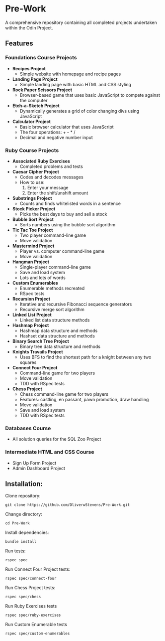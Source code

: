 # Pre-Work

A comprehensive repository containing all completed projects undertaken within the Odin Project.

## Features

### Foundations Course Projects

- **Recipes Project**
  - Simple website with homepage and recipe pages
- **Landing Page Project**
  - Simple landing page with basic HTML and CSS styling
- **Rock Paper Scissors Project**
  - Browser-based game that uses basic JavaScript to compete against the computer
- **Etch-a-Sketch Project**
  - Dynamically generates a grid of color changing divs using JavaScript
- **Calculator Project**
  - Basic browser calculator that uses JavaScript
  - The four operations: + - * /
  - Decimal and negative number input

### Ruby Course Projects

- **Associated Ruby Exercises**
  - Completed problems and tests
- **Caesar Cipher Project**
  - Codes and decodes messages
  - How to use:
    1. Enter your message
    2. Enter the shift/unshift amount
- **Substrings Project**
  - Counts and finds whitelisted words in a sentence
- **Stock Picker Project**
  - Picks the best days to buy and sell a stock
- **Bubble Sort Project**
  - Sorts numbers using the bubble sort algorithm
- **Tic Tac Toe Project**
  - Two player command-line game
  - Move validation
- **Mastermind Project**
  - Player vs. computer command-line game
  - Move validation
- **Hangman Project**
  - Single-player command-line game
  - Save and load system
  - Lots and lots of words
- **Custom Enumerables**
  - Enumerable methods recreated
  - RSpec tests
- **Recursion Project**
  - Iterative and recursive Fibonacci sequence generators
  - Recursive merge sort algorithm
- **Linked List Project**
  - Linked list data structure methods
- **Hashmap Project**
  - Hashmap data structure and methods
  - Hashset data structure and methods
- **Binary Search Tree Project**
  - Binary tree data structure and methods
- **Knights Travails Project**
  - Uses BFS to find the shortest path for a knight between any two squares
- **Connect Four Project**
  - Command-line game for two players
  - Move validation
  - TDD with RSpec tests
- **Chess Project**
  - Chess command-line game for two players
  - Features: castling, en passant, pawn promotion, draw handling
  - Move validation
  - Save and load system
  - TDD with RSpec tests

### Databases Course

- All solution queries for the SQL Zoo Project

### Intermediate HTML and CSS Course

- Sign Up Form Project
- Admin Dashboard Project

## Installation:

Clone repository: 

    git clone https://github.com/OliverwStevens/Pre-Work.git

Change directory:

    cd Pre-Work

Install dependencies:

    bundle install

Run tests:

    rspec spec
Run Connect Four Project tests:

    rspec spec/connect-four
Run Chess Project tests:

    rspec spec/chess
Run Ruby Exercises tests

    rspec spec/ruby-exercises
Run Custom Enumerable tests
   
    rspec spec/custom-enumerables
